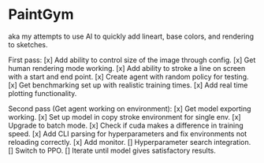 # PaintGym
aka my attempts to use AI to quickly add lineart, base colors, and rendering to sketches.

First pass:
[x] Add ability to control size of the image through config.
[x] Get human rendering mode working.
[x] Add ability to stroke a line on screen with a start and end point.
[x] Create agent with random policy for testing.
[x] Get benchmarking set up with realistic training times.
[x] Add real time plotting functionality.

Second pass (Get agent working on environment):
[x] Get model exporting working.
[x] Set up model in copy stroke environment for single env.
[x] Upgrade to batch mode.
[x] Check if cuda makes a difference in training speed.
[x] Add CLI parsing for hyperparameters and fix environments not reloading correctly.
[x] Add monitor.
[] Hyperparameter search integration.
[] Switch to PPO.
[] Iterate until model gives satisfactory results.